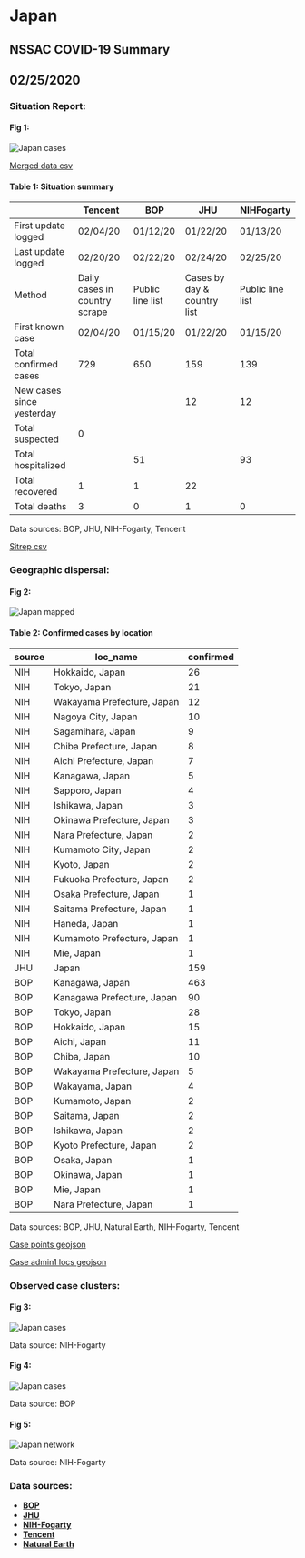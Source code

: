 # Japan
## NSSAC COVID-19 Summary
## 02/25/2020



### Situation Report:
#### Fig 1:
![Japan cases](../merged_histories/Japan_merged_histories.png)

[Merged data csv](https://github.com/SchlittDataSci/SchlittDataSci.github.io/blob/master/data/tables/Japan_merged_daily.csv)

#### Table 1: Situation summary


|                           | Tencent                       | BOP              | JHU                         | NIHFogarty       |
|---------------------------|-------------------------------|------------------|-----------------------------|------------------|
| First update logged       | 02/04/20                      | 01/12/20         | 01/22/20                    | 01/13/20         |
| Last update logged        | 02/20/20                      | 02/22/20         | 02/24/20                    | 02/25/20         |
| Method                    | Daily cases in country scrape | Public line list | Cases by day & country list | Public line list |
| First known case          | 02/04/20                      | 01/15/20         | 01/22/20                    | 01/15/20         |
| Total confirmed cases     | 729                           | 650              | 159                         | 139              |
| New cases since yesterday |                               |                  | 12                          | 12               |
| Total suspected           | 0                             |                  |                             |                  |
| Total hospitalized        |                               | 51               |                             | 93               |
| Total recovered           | 1                             | 1                | 22                          |                  |
| Total deaths              | 3                             | 0                | 1                           | 0                |

Data sources: BOP, JHU, NIH-Fogarty, Tencent


[Sitrep csv](https://github.com/SchlittDataSci/SchlittDataSci.github.io/blob/master/data/tables/Japan_sitrep.csv)

### Geographic dispersal:
#### Fig 2:
![Japan mapped](../case_locs/Japan_case_locs.png)

#### Table 2: Confirmed cases by location


| source   | loc_name                   |   confirmed |
|----------|----------------------------|-------------|
| NIH      | Hokkaido, Japan            |          26 |
| NIH      | Tokyo, Japan               |          21 |
| NIH      | Wakayama Prefecture, Japan |          12 |
| NIH      | Nagoya City, Japan         |          10 |
| NIH      | Sagamihara, Japan          |           9 |
| NIH      | Chiba Prefecture, Japan    |           8 |
| NIH      | Aichi Prefecture, Japan    |           7 |
| NIH      | Kanagawa, Japan            |           5 |
| NIH      | Sapporo, Japan             |           4 |
| NIH      | Ishikawa, Japan            |           3 |
| NIH      | Okinawa Prefecture, Japan  |           3 |
| NIH      | Nara Prefecture, Japan     |           2 |
| NIH      | Kumamoto City, Japan       |           2 |
| NIH      | Kyoto, Japan               |           2 |
| NIH      | Fukuoka Prefecture, Japan  |           2 |
| NIH      | Osaka Prefecture, Japan    |           1 |
| NIH      | Saitama Prefecture, Japan  |           1 |
| NIH      | Haneda, Japan              |           1 |
| NIH      | Kumamoto Prefecture, Japan |           1 |
| NIH      | Mie, Japan                 |           1 |
| JHU      | Japan                      |         159 |
| BOP      | Kanagawa, Japan            |         463 |
| BOP      | Kanagawa Prefecture, Japan |          90 |
| BOP      | Tokyo, Japan               |          28 |
| BOP      | Hokkaido, Japan            |          15 |
| BOP      | Aichi, Japan               |          11 |
| BOP      | Chiba, Japan               |          10 |
| BOP      | Wakayama Prefecture, Japan |           5 |
| BOP      | Wakayama, Japan            |           4 |
| BOP      | Kumamoto, Japan            |           2 |
| BOP      | Saitama, Japan             |           2 |
| BOP      | Ishikawa, Japan            |           2 |
| BOP      | Kyoto Prefecture, Japan    |           2 |
| BOP      | Osaka, Japan               |           1 |
| BOP      | Okinawa, Japan             |           1 |
| BOP      | Mie, Japan                 |           1 |
| BOP      | Nara Prefecture, Japan     |           1 |

Data sources: BOP, JHU, Natural Earth, NIH-Fogarty, Tencent


[Case points geojson](https://github.com/SchlittDataSci/SchlittDataSci.github.io/blob/master/data/shapes/Japan_case_locs.geojson)

[Case admin1 locs geojson](https://github.com/SchlittDataSci/SchlittDataSci.github.io/blob/master/data/shapes/Japan_admin1_locs.geojson)

### Observed case clusters:
#### Fig 3:
![Japan cases](../cluster_analysis/Japan_imported_cases_NIHFogarty.png)



Data source: NIH-Fogarty


#### Fig 4:
![Japan cases](../cluster_analysis/Japan_imported_cases_BOP.png)



Data source: BOP


#### Fig 5:
![Japan network](../autochthonous_networks/Japan_network.png)



Data source: NIH-Fogarty


### Data sources:
* **[BOP](https://github.com/beoutbreakprepared/nCoV2019)**
* **[JHU](https://github.com/CSSEGISandData/COVID-19)** 
* **[NIH-Fogarty](https://docs.google.com/spreadsheets/d/1jS24DjSPVWa4iuxuD4OAXrE3QeI8c9BC1hSlqr-NMiU/edit#gid=1187587451)** 
* **[Tencent](https://news.qq.com/zt2020/page/feiyan.htm)**
* **[Natural Earth](https://www.naturalearthdata.com/forums/forum/natural-earth-map-data/cultural-vectors/admin-1-states-provinces-and-their-boundaries/)**

<!-- Global site tag (gtag.js) - Google Analytics -->
<script async src="https://www.googletagmanager.com/gtag/js?id=UA-158816269-1"></script>
<script>
  window.dataLayer = window.dataLayer || [];
  function gtag(){dataLayer.push(arguments);}
  gtag('js', new Date());

  gtag('config', 'UA-158816269-1');
</script>